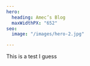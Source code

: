 ```yaml
---
hero:
  heading: Amec’s Blog
  maxWidthPX: "652"
seo:
  image: "/images/hero-2.jpg"

---
```

This is a test I guess